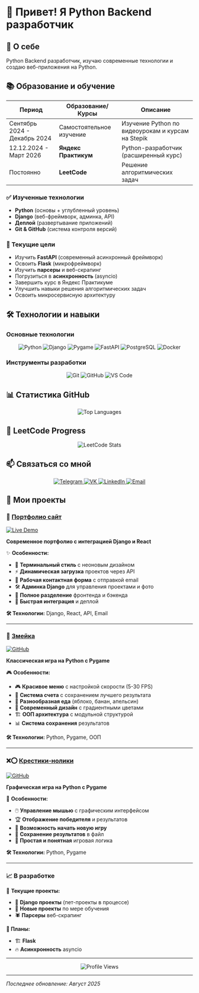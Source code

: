 # 👋 Привет! Я Python Backend разработчик

## 🚀 О себе
Python Backend разработчик, изучаю современные технологии и создаю веб-приложения на Python.

## 📚 Образование и обучение

| Период | Образование/Курсы | Описание |
|--------|-------------------|----------|
| Сентябрь 2024 - Декабрь 2024 | Самостоятельное изучение | Изучение Python по видеоурокам и курсам на Stepik |
| 12.12.2024 - Март 2026 | **Яндекс Практикум** | Python-разработчик (расширенный курс) |
| Постоянно | **LeetCode** | Решение алгоритмических задач |

### ✅ Изученные технологии
- **Python** (основы + углубленный уровень)
- **Django** (веб-фреймворк, админка, API)
- **Деплой** (развертывание приложений)
- **Git & GitHub** (система контроля версий)

### 🎯 Текущие цели
- Изучить **FastAPI** (современный асинхронный фреймворк)
- Освоить **Flask** (микрофреймворк)
- Изучить **парсеры** и веб-скрапинг
- Погрузиться в **асинхронность** (asyncio)
- Завершить курс в Яндекс Практикуме
- Улучшить навыки решения алгоритмических задач
- Освоить микросервисную архитектуру

## 🛠️ Технологии и навыки

### Основные технологии
<div align="center">
  <img src="https://img.shields.io/badge/Python-3776AB?style=for-the-badge&logo=python&logoColor=white" alt="Python"/>
  <img src="https://img.shields.io/badge/Django-092E20?style=for-the-badge&logo=django&logoColor=white" alt="Django"/>
  <img src="https://img.shields.io/badge/Pygame-000000?style=for-the-badge&logo=python&logoColor=white" alt="Pygame"/>
  <img src="https://img.shields.io/badge/FastAPI-009688?style=for-the-badge&logo=fastapi&logoColor=white" alt="FastAPI"/>
  <img src="https://img.shields.io/badge/PostgreSQL-336791?style=for-the-badge&logo=postgresql&logoColor=white" alt="PostgreSQL"/>
  <img src="https://img.shields.io/badge/Docker-2496ED?style=for-the-badge&logo=docker&logoColor=white" alt="Docker"/>
</div>

### Инструменты разработки
<div align="center">
  <img src="https://img.shields.io/badge/Git-F05032?style=for-the-badge&logo=git&logoColor=white" alt="Git"/>
  <img src="https://img.shields.io/badge/GitHub-181717?style=for-the-badge&logo=github&logoColor=white" alt="GitHub"/>
  <img src="https://img.shields.io/badge/VS%20Code-007ACC?style=for-the-badge&logo=visual-studio-code&logoColor=white" alt="VS Code"/>
</div>

## 📊 Статистика GitHub

<div align="center">
  <img src="https://github-readme-stats.vercel.app/api/top-langs/?username=QSnock&layout=compact&theme=radical" alt="Top Languages"/>
</div>

## 🎯 LeetCode Progress

<div align="center">
  <img src="https://leetcard.jacoblin.cool/QSnock?theme=dark&font=Baloo%202&ext=contest" alt="LeetCode Stats"/>
</div>

## 📫 Связаться со мной

<div align="center">
  <a href="https://t.me/ndjdjdjs12">
    <img src="https://img.shields.io/badge/Telegram-0088CC?style=for-the-badge&logo=telegram&logoColor=white" alt="Telegram"/>
  </a>
  <a href="https://vk.com/idholleyyt">
    <img src="https://img.shields.io/badge/VK-4C75A3?style=for-the-badge&logo=vk&logoColor=white" alt="VK"/>
  </a>
  <a href="https://linkedin.com/in/евгений-сульжицкий-43a582344">
    <img src="https://img.shields.io/badge/LinkedIn-0A66C2?style=for-the-badge&logo=linkedin&logoColor=white" alt="LinkedIn"/>
  </a>
  <a href="mailto:idholleyyt@vk.com">
    <img src="https://img.shields.io/badge/Email-D14836?style=for-the-badge&logo=gmail&logoColor=white" alt="Email"/>
  </a>
</div>

## 🌟 Мои проекты

### 🎨 [Портфолио сайт](https://qsnock.ru/)
[![Live Demo](https://img.shields.io/badge/Live%20Demo-007acc?style=for-the-badge&logo=globe&logoColor=white)](https://qsnock.ru/)

**Современное портфолио с интеграцией Django и React**

✨ **Особенности:**
- 🎯 **Терминальный стиль** с неоновым дизайном
- ⚡ **Динамическая загрузка** проектов через API
- 📧 **Рабочая контактная форма** с отправкой email
- 🛠️ **Админка Django** для управления проектами и фото
- 🔄 **Полное разделение** фронтенда и бэкенда
- 🚀 **Быстрая интеграция** и деплой

**🛠️ Технологии:** Django, React, API, Email

---

### 🐍 [Змейка](https://github.com/QSnock/the_snake)
[![GitHub](https://img.shields.io/badge/GitHub-6e5494?style=for-the-badge&logo=github&logoColor=white)](https://github.com/QSnock/the_snake)

**Классическая игра на Python с Pygame**

🎮 **Особенности:**
- 🎮 **Красивое меню** с настройкой скорости (5-30 FPS)
- 💾 **Система счета** с сохранением лучшего результата
- 🍎 **Разнообразная еда** (яблоко, банан, апельсин)
- 🎨 **Современный дизайн** с градиентными цветами
- 🏗️ **ООП архитектура** с модульной структурой
- 📊 **Система сохранения** результатов

**🛠️ Технологии:** Python, Pygame, ООП

---

### ❌⭕ [Крестики-нолики](https://github.com/QSnock/tic_tac_toe)
[![GitHub](https://img.shields.io/badge/GitHub-6e5494?style=for-the-badge&logo=github&logoColor=white)](https://github.com/QSnock/tic_tac_toe)

**Графическая игра на Python с Pygame**

🎯 **Особенности:**
- 🖱️ **Управление мышью** с графическим интерфейсом
- 🏆 **Отображение победителя** и результатов
- 🔄 **Возможность начать новую игру**
- 💾 **Сохранение результатов** в файл
- 🎯 **Простая и понятная** игровая логика

**🛠️ Технологии:** Python, Pygame

---

### 📈 В разработке

🚧 **Текущие проекты:**
- 🔄 **Django проекты** (пет-проекты в процессе)
- 🚀 **Новые проекты** по мере обучения
- 🕷️ **Парсеры** веб-скрапинг

**🎯 Планы:**
- 🏗️ **Flask**
- 🔥 **Асинхронность** asyncio

---

<div align="center">
  <img src="https://komarev.com/ghpvc/?username=QSnock&style=flat-square" alt="Profile Views"/>
</div>

---

*Последнее обновление: Август 2025*

